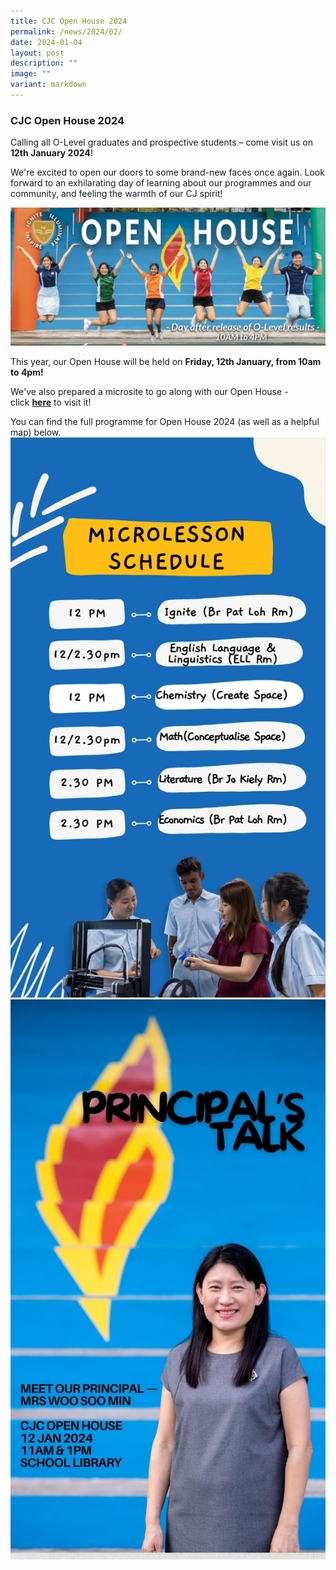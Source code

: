 ```yaml
---
title: CJC Open House 2024
permalink: /news/2024/02/
date: 2024-01-04
layout: post
description: ""
image: ""
variant: markdown
---
```

### **CJC Open House 2024**
Calling all O-Level graduates and prospective students – come visit us on **12th January 2024**!

We're excited to open our doors to some brand-new faces once again. Look forward to an exhilarating day of learning about our programmes and our community, and feeling the warmth of our CJ spirit!

![](/images/OH_2024_Banner.jpg)

This year, our Open House will be held on&nbsp;**Friday, 12th January, from 10am to 4pm!**

We've also prepared a microsite to go along with our Open House - click&nbsp;[**here**](https://cjcopenhouse.moe.edu.sg/)&nbsp;to visit it!

You can find the full programme for Open House 2024 (as well as a helpful map) below.
![](/images/WhatsApp_Image_2024_01_08_at_5_49_07_PM.jpeg)
![](/images/WhatsApp_Image_2024_01_08_at_5_49_09_PM.jpeg)